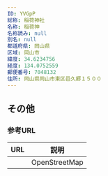 ```yaml
---
ID: YVGpP
総称: 稲荷神社
名称: 稲荷神
名称読み: null
別名: null
都道府県: 岡山県
区域: 岡山市
緯度: 34.6234756
経度: 134.0752559
郵便番号: 7048132
住所: 岡山県岡山市東区邑久郷１５００
---
```


## その他

### 参考URL

| URL | 説明          |
| --- | ------------- |
|     | OpenStreetMap |
